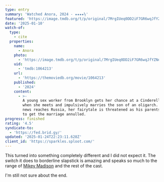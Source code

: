 ```yaml
---
type: entry
summary: 'Watched Anora, 2024 - ★★★★½'
featured: 'https://image.tmdb.org/t/p/original/7MrgIUeq0DD2iF7GR6wqJfYZNeC.jpg'
date: '2025-01-10'
watch-of:
  type:
    - cite
  properties:
    name:
      - Anora
    photo:
      - 'https://image.tmdb.org/t/p/original/7MrgIUeq0DD2iF7GR6wqJfYZNeC.jpg'
    uid:
      - 'tmdb:1064213'
    url:
      - 'https://themoviedb.org/movie/1064213'
    published:
      - '2024'
    content:
      - >-
        A young sex worker from Brooklyn gets her chance at a Cinderella story
        when she meets and impulsively marries the son of an oligarch. Once the
        news reaches Russia, her fairytale is threatened as his parents set out
        to get the marriage annulled.
progress: finished
rating: '4.5'
syndicate-to:
  - 'https://fed.brid.gy/'
updated: '2025-01-24T22:23:11.628Z'
client_id: 'https://sparkles.sploot.com/'
---
```

This turned into something completely different and I did not expect it. The switch it does to borderline slapstick is amazing and speaks so much to the range of [Mikey Madison](https://www.themoviedb.org/person/1640439-mikey-madison) and the rest of the cast.

I'm still not sure about the end.
